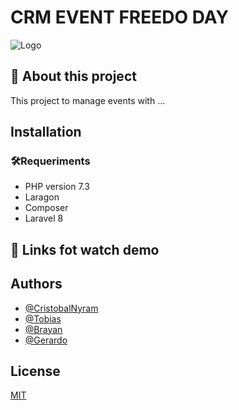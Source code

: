 #  CRM EVENT  FREEDO DAY

![Logo](https://dev-to-uploads.s3.amazonaws.com/uploads/articles/th5xamgrr6se0x5ro4g6.png)


## 🚀 About this project
This project to manage events with ...

## Installation



### 🛠Requeriments



- PHP version 7.3
- Laragon
- Composer
- Laravel 8



## 🔗 Links fot watch demo




## Authors

- [@CristobalNyram](https://www.github.com/octokatherine)
- [@Tobias](https://www.github.com/octokatherine)
- [@Brayan](https://www.github.com/octokatherine)
- [@Gerardo](https://www.github.com/octokatherine)




## License
[MIT](https://choosealicense.com/licenses/mit/)
